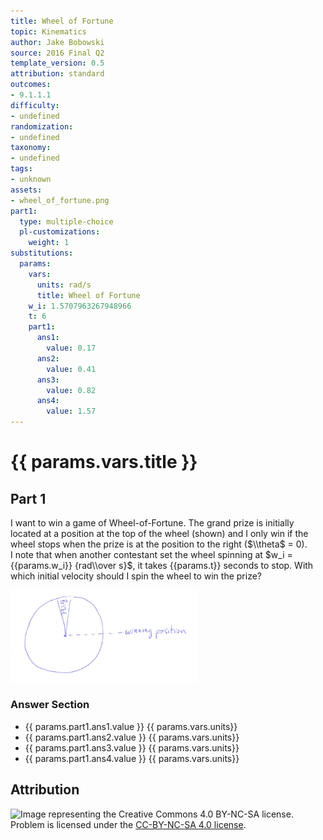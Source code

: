 ```yaml
---
title: Wheel of Fortune
topic: Kinematics
author: Jake Bobowski
source: 2016 Final Q2
template_version: 0.5
attribution: standard
outcomes:
- 9.1.1.1
difficulty:
- undefined
randomization:
- undefined
taxonomy:
- undefined
tags:
- unknown
assets:
- wheel_of_fortune.png
part1:
  type: multiple-choice
  pl-customizations:
    weight: 1
substitutions:
  params:
    vars:
      units: rad/s
      title: Wheel of Fortune
    w_i: 1.5707963267948966
    t: 6
    part1:
      ans1:
        value: 0.17
      ans2:
        value: 0.41
      ans3:
        value: 0.82
      ans4:
        value: 1.57
---
```

# {{ params.vars.title }}
## Part 1

I want to win a game of Wheel-of-Fortune.
The grand prize is initially located at a position at the top of the wheel (shown) and I only win if the wheel stops when the prize is at the position to the right ($\\theta$ = 0).\
I note that when another contestant set the wheel spinning at $w_i = {{params.w_i}} {rad\\over s}$, it takes {{params.t}} seconds to stop.
With which initial velocity should I spin the wheel to win the prize?

<img src="wheel_of_fortune.png" width=300>

### Answer Section

- {{ params.part1.ans1.value }} {{ params.vars.units}}
- {{ params.part1.ans2.value }} {{ params.vars.units}}
- {{ params.part1.ans3.value }} {{ params.vars.units}}
- {{ params.part1.ans4.value }} {{ params.vars.units}}

## Attribution

![Image representing the Creative Commons 4.0 BY-NC-SA license.](https://mirrors.creativecommons.org/presskit/buttons/88x31/png/by-nc-sa.png) Problem is licensed under the [CC-BY-NC-SA 4.0 license](https://creativecommons.org/licenses/by-nc-sa/4.0/).
